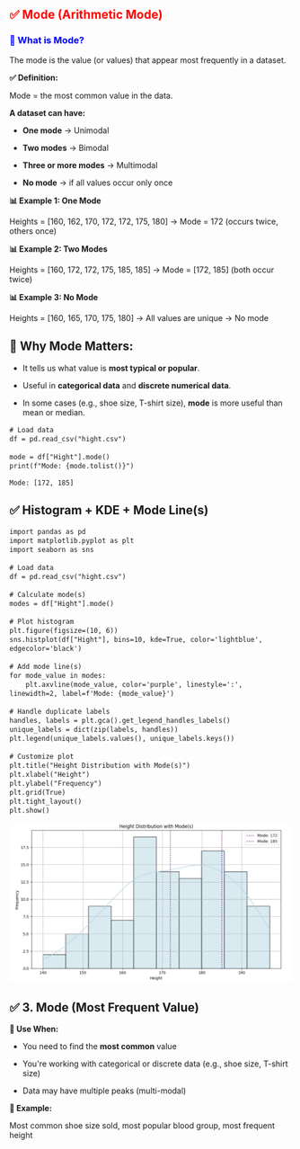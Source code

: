 <h2 style="color:red;">✅ Mode (Arithmetic Mode)</h2>


<h3 style="color:blue;">📌 What is Mode?</h3>
The mode is the value (or values) that appear most frequently in a dataset.


**✅ Definition:**

Mode = the most common value in the data.

**A dataset can have:**

- **One mode** → Unimodal

- **Two modes** → Bimodal

- **Three or more modes** → Multimodal

- **No mode** → if all values occur only once


**📊 Example 1: One Mode**

Heights = [160, 162, 170, 172, 172, 175, 180]
→ Mode = 172 (occurs twice, others once)


**📊 Example 2: Two Modes**

Heights = [160, 172, 172, 175, 185, 185]
→ Mode = [172, 185] (both occur twice)


**📊 Example 3: No Mode**

Heights = [160, 165, 170, 175, 180]
→ All values are unique → No mode


## 🧠 Why Mode Matters:

- It tells us what value is **most typical or popular**.

- Useful in **categorical data** and **discrete numerical data**.

- In some cases (e.g., shoe size, T-shirt size), **mode** is more useful than mean or median.


```
# Load data
df = pd.read_csv("hight.csv")

mode = df["Hight"].mode()
print(f"Mode: {mode.tolist()}")
```

```
Mode: [172, 185]
```

## ✅ Histogram + KDE + Mode Line(s)

```
import pandas as pd
import matplotlib.pyplot as plt
import seaborn as sns

# Load data
df = pd.read_csv("hight.csv")

# Calculate mode(s)
modes = df["Hight"].mode()

# Plot histogram
plt.figure(figsize=(10, 6))
sns.histplot(df["Hight"], bins=10, kde=True, color='lightblue', edgecolor='black')

# Add mode line(s)
for mode_value in modes:
    plt.axvline(mode_value, color='purple', linestyle=':', linewidth=2, label=f'Mode: {mode_value}')

# Handle duplicate labels
handles, labels = plt.gca().get_legend_handles_labels()
unique_labels = dict(zip(labels, handles))
plt.legend(unique_labels.values(), unique_labels.keys())

# Customize plot
plt.title("Height Distribution with Mode(s)")
plt.xlabel("Height")
plt.ylabel("Frequency")
plt.grid(True)
plt.tight_layout()
plt.show()
```

![alt text](../images/mode1.png)



## ✅ 3. Mode (Most Frequent Value)

**📌 Use When:**

- You need to find the **most common** value

- You're working with categorical or discrete data (e.g., shoe size, T-shirt size)

- Data may have multiple peaks (multi-modal)

**🧠 Example:**

Most common shoe size sold, most popular blood group, most frequent height

